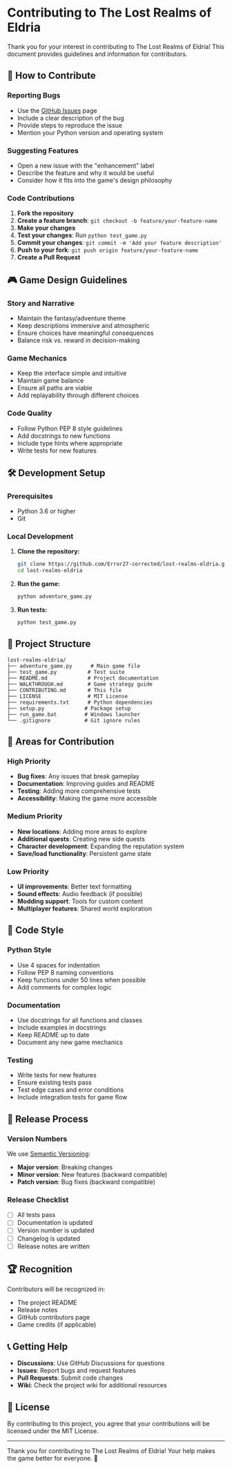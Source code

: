 # Contributing to The Lost Realms of Eldria

Thank you for your interest in contributing to The Lost Realms of Eldria! This document provides guidelines and information for contributors.

## 🤝 How to Contribute

### Reporting Bugs
- Use the [GitHub Issues](https://github.com/Error27-corrected/lost-realms-eldria/issues) page
- Include a clear description of the bug
- Provide steps to reproduce the issue
- Mention your Python version and operating system

### Suggesting Features
- Open a new issue with the "enhancement" label
- Describe the feature and why it would be useful
- Consider how it fits into the game's design philosophy

### Code Contributions
1. **Fork the repository**
2. **Create a feature branch**: `git checkout -b feature/your-feature-name`
3. **Make your changes**
4. **Test your changes**: Run `python test_game.py`
5. **Commit your changes**: `git commit -m 'Add your feature description'`
6. **Push to your fork**: `git push origin feature/your-feature-name`
7. **Create a Pull Request**

## 🎮 Game Design Guidelines

### Story and Narrative
- Maintain the fantasy/adventure theme
- Keep descriptions immersive and atmospheric
- Ensure choices have meaningful consequences
- Balance risk vs. reward in decision-making

### Game Mechanics
- Keep the interface simple and intuitive
- Maintain game balance
- Ensure all paths are viable
- Add replayability through different choices

### Code Quality
- Follow Python PEP 8 style guidelines
- Add docstrings to new functions
- Include type hints where appropriate
- Write tests for new features

## 🛠️ Development Setup

### Prerequisites
- Python 3.6 or higher
- Git

### Local Development
1. **Clone the repository:**
   ```bash
   git clone https://github.com/Error27-corrected/lost-realms-eldria.git
   cd lost-realms-eldria
   ```

2. **Run the game:**
   ```bash
   python adventure_game.py
   ```

3. **Run tests:**
   ```bash
   python test_game.py
   ```

## 📁 Project Structure

```
lost-realms-eldria/
├── adventure_game.py      # Main game file
├── test_game.py          # Test suite
├── README.md             # Project documentation
├── WALKTHROUGH.md        # Game strategy guide
├── CONTRIBUTING.md       # This file
├── LICENSE               # MIT License
├── requirements.txt      # Python dependencies
├── setup.py             # Package setup
├── run_game.bat         # Windows launcher
└── .gitignore           # Git ignore rules
```

## 🎯 Areas for Contribution

### High Priority
- **Bug fixes**: Any issues that break gameplay
- **Documentation**: Improving guides and README
- **Testing**: Adding more comprehensive tests
- **Accessibility**: Making the game more accessible

### Medium Priority
- **New locations**: Adding more areas to explore
- **Additional quests**: Creating new side quests
- **Character development**: Expanding the reputation system
- **Save/load functionality**: Persistent game state

### Low Priority
- **UI improvements**: Better text formatting
- **Sound effects**: Audio feedback (if possible)
- **Modding support**: Tools for custom content
- **Multiplayer features**: Shared world exploration

## 📝 Code Style

### Python Style
- Use 4 spaces for indentation
- Follow PEP 8 naming conventions
- Keep functions under 50 lines when possible
- Add comments for complex logic

### Documentation
- Use docstrings for all functions and classes
- Include examples in docstrings
- Keep README up to date
- Document any new game mechanics

### Testing
- Write tests for new features
- Ensure existing tests pass
- Test edge cases and error conditions
- Include integration tests for game flow

## 🚀 Release Process

### Version Numbers
We use [Semantic Versioning](https://semver.org/):
- **Major version**: Breaking changes
- **Minor version**: New features (backward compatible)
- **Patch version**: Bug fixes (backward compatible)

### Release Checklist
- [ ] All tests pass
- [ ] Documentation is updated
- [ ] Version number is updated
- [ ] Changelog is updated
- [ ] Release notes are written

## 🏆 Recognition

Contributors will be recognized in:
- The project README
- Release notes
- GitHub contributors page
- Game credits (if applicable)

## 📞 Getting Help

- **Discussions**: Use GitHub Discussions for questions
- **Issues**: Report bugs and request features
- **Pull Requests**: Submit code changes
- **Wiki**: Check the project wiki for additional resources

## 📄 License

By contributing to this project, you agree that your contributions will be licensed under the MIT License.

---

Thank you for contributing to The Lost Realms of Eldria! Your help makes the game better for everyone. 🌟

